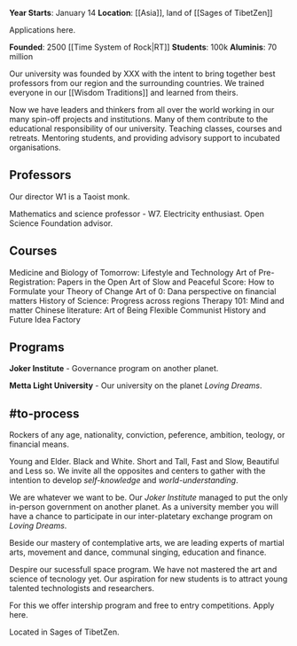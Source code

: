 **Year Starts**: January 14
**Location**: [[Asia]], land of [[Sages of TibetZen]]

Applications here. 

**Founded**: 2500 [[Time System of Rock|RT]]
**Students**: 100k
**Aluminis**: 70 million

Our university was founded by XXX with the intent to bring together best professors from our region and the surrounding countries. We trained everyone in our [[Wisdom Traditions]] and learned from theirs. 

Now we have leaders and thinkers from all over the world working in our many spin-off projects and institutions. Many of them contribute to the educational responsibility of our university. Teaching classes, courses and retreats. Mentoring students, and providing advisory support to incubated organisations. 

## Professors

Our director W1 is a Taoist monk. 

Mathematics and science professor - W7. Electricity enthusiast. Open Science Foundation advisor. 

## Courses
Medicine and Biology of Tomorrow: Lifestyle and Technology
Art of Pre-Registration: Papers in the Open
Art of Slow and Peaceful Score: How to Formulate your Theory of Change
Art of 0: Dana perspective on financial matters
History of Science: Progress across regions
Therapy 101: Mind and matter
Chinese literature: Art of Being Flexible
Communist History and Future
Idea Factory

## Programs

**Joker Institute** - Governance program on another planet. 

**Metta Light University** - Our university on the planet *Loving Dreams*.







## #to-process 

Rockers of any age, nationality, conviction, peference, ambition, teology, or financial means. 

Young and Elder. Black and White. Short and Tall, Fast and Slow, Beautiful and Less so. We invite all the opposites and centers to gather with the intention to develop *self-knowledge* and *world-understanding*. 

We are whatever we want to be. Our *Joker Institute* managed to put the only in-person government on another planet. As a university member you will have a chance to participate in our inter-platetary exchange program on *Loving Dreams*.

Beside our mastery of contemplative arts, we are leading experts of martial arts, movement and dance, communal singing, education and finance. 

Despire our sucessfull space program. We have not mastered the art and science of tecnology yet. Our aspiration for new students is to attract young talented technologists and researchers. 

For this we offer intership program and free to entry competitions. Apply here. 

Located in Sages of TibetZen.